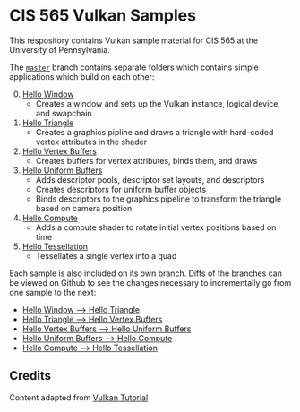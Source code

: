 # CIS 565 Vulkan Samples

This respository contains Vulkan sample material for CIS 565 at the University of Pennsylvania.

The [`master`](https://github.com/CIS565-Fall-2017/Vulkan-Samples) branch contains separate folders which contains simple applications which build on each other:

0. [Hello Window](https://github.com/CIS565-Fall-2017/Vulkan-Samples/tree/master/samples/0_helloWindow)
    - Creates a window and sets up the Vulkan instance, logical device, and swapchain
1. [Hello Triangle](https://github.com/CIS565-Fall-2017/Vulkan-Samples/tree/master/samples/1_helloTriangle)
    - Creates a graphics pipline and draws a triangle with hard-coded vertex attributes in the shader
2. [Hello Vertex Buffers](https://github.com/CIS565-Fall-2017/Vulkan-Samples/tree/master/samples/2_helloVertexBuffers)
    - Creates buffers for vertex attributes, binds them, and draws
3. [Hello Uniform Buffers](https://github.com/CIS565-Fall-2017/Vulkan-Samples/tree/master/samples/3_helloUniformBuffers)
    - Adds descriptor pools, descriptor set layouts, and descriptors
    - Creates descriptors for uniform buffer objects
    - Binds descriptors to the graphics pipeline to transform the triangle based on camera position
4. [Hello Compute](https://github.com/CIS565-Fall-2017/Vulkan-Samples/tree/master/samples/4_helloCompute)
    - Adds a compute shader to rotate initial vertex positions based on time
5. [Hello Tessellation](https://github.com/CIS565-Fall-2017/Vulkan-Samples/tree/master/samples/5_helloTessellation)
    - Tessellates a single vertex into a quad

Each sample is also included on its own branch. Diffs of the branches can be viewed on Github to see the changes necessary to incrementally go from one sample to the next:
- [Hello Window --> Hello Triangle](https://github.com/CIS565-Fall-2017/Vulkan-Samples/pull/1/files)
- [Hello Triangle --> Hello Vertex Buffers](https://github.com/CIS565-Fall-2017/Vulkan-Samples/pull/2/files)
- [Hello Vertex Buffers --> Hello Uniform Buffers](https://github.com/CIS565-Fall-2017/Vulkan-Samples/pull/3/files)
- [Hello Uniform Buffers --> Hello Compute](https://github.com/CIS565-Fall-2017/Vulkan-Samples/pull/4/files)
- [Hello Compute --> Hello Tessellation](https://github.com/CIS565-Fall-2017/Vulkan-Samples/pull/5/files)

## Credits
Content adapted from [Vulkan Tutorial](https://vulkan-tutorial.com/)
